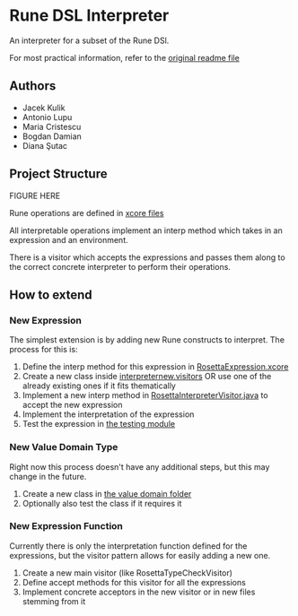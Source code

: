 # Rune DSL Interpreter

An interpreter for a subset of the Rune DSl.

For most practical information, refer to the [original readme file](README_project.md)

## Authors
- Jacek Kulik
- Antonio Lupu
- Maria Cristescu
- Bogdan Damian
- Diana Şutac

## Project Structure

FIGURE HERE

Rune operations are defined in [xcore files](rosetta-lang/model/RosettaInterpreter.xcore)

All interpretable operations implement an interp method which takes in an expression and an environment.

There is a visitor which accepts the expressions and passes them along to the correct concrete interpreter to perform their operations.

## How to extend

### New Expression
The simplest extension is by adding new Rune constructs to interpret. The process for this is:
 1. Define the interp method for this expression in [RosettaExpression.xcore](rosetta-lang/model/RosettaExpression.xcore)
 2. Create a new class inside [interpreternew.visitors](rosetta-lang/src/main/java/com/regnosys/rosetta/interpreternew/visitors/) OR use one of the already existing ones if it fits thematically
 3. Implement a new interp method in [RosettaInterpreterVisitor.java](rosetta-lang/src/main/java/com/regnosys/rosetta/interpreternew/RosettaInterpreterVisitor.java) to accept the new expression
 4. Implement the interpretation of the expression
 5. Test the expression in [the testing module](rosetta-testing/src/test/java/com/regnosys/rosetta/interpreternew/visitors/)

### New Value Domain Type
Right now this process doesn't have any additional steps, but this may change in the future.

1. Create a new class in [the value domain folder](rosetta-lang/src/main/java/com/regnosys/rosetta/interpreternew/values/)
2. Optionally also test the class if it requires it

### New Expression Function

Currently there is only the interpretation function defined for the expressions, but the visitor pattern allows for easily adding a new one.

1. Create a new main visitor (like RosettaTypeCheckVisitor)
2. Define accept methods for this visitor for all the expressions
3. Implement concrete acceptors in the new visitor or in new files stemming from it